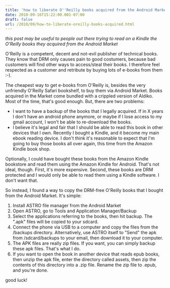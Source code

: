 ```yaml
---
title: 'how to liberate O''Reilly books acquired from the Android Market'
date: 2010-09-16T15:22:00.001-07:00
draft: false
url: /2010/09/how-to-liberate-oreilly-books-acquired.html
---
```


_this post may be useful to people out there trying to read on a Kindle the O'Reilly books they acquired from the Android Market_  
  
O'Reilly is a competent, decent and not-evil publisher of technical books. They know that DRM only causes pain to good costumers, because bad customers will find other ways to access/steal their books. I therefore feel respected as a customer and retribute by buying lots of e-books from them :-).  
  
The cheapest way to get e-books from O'Reilly is, besides the very unfriendly O'Reilly Safari bookshelf, to buy them via Android Market. Books acquired in the Market come bundled with a crippled version of Aldiko. Most of the time, that's good enough. But, there are two problems:  
  

*   I want to have a backup of the books that I legally acquired. If in X years I don't have an android phone anymore, or maybe if I lose access to my gmail account, I won't be able to re-download the books.
*   I believe it's legal and fair that I should be able to read this book in other devices that I own. Recently I bought a Kindle, and it become my main ebook reading device. I don't think it's reasonable to expect that I'm going to buy those books all over again, this time from the Amazon Kindle book shop.

Optionally, I could have bought these books from the Amazon Kindle bookstore and read them using the Amazon Kindle for Android. That's not ideal, though. First, it's more expensive. Second, these books are DRM protected and I would only be able to read them using a Kindle software. I don't want that.  
  
So instead, I found a way to copy the DRM-free O'Reilly books that I bought from the Android Market. It's simple:  

1.  Install ASTRO file manager from the Android Market
2.  Open ASTRO, go to Tools and Application Manager/Backup
3.  Select the applications referring to the books, then hit backup. The ".apk" files will be copied to your sdcard.
4.  Connect the phone via USB to a computer and copy the files from the /backups directory. Alternatively, use ASTRO itself to "Send" the apk from /sdcard/backups to your email, then download it to your computer.
5.  The APK files are really zip files. If you want, you can simply backup these apk files. That's what I do.
6.  If you want to open the book in another device that reads epub books, then unzip the apk file, enter the directory called assets, then zip the contents of this directory into a .zip file. Rename the zip file to .epub, and you're done.

good luck!